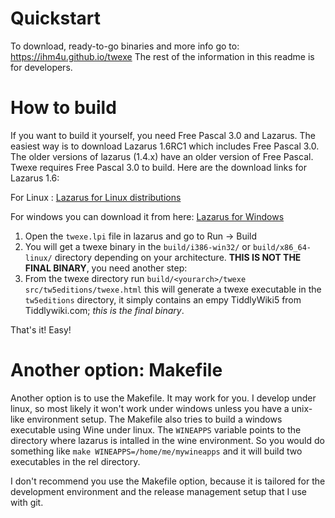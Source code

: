 Quickstart
==========
To download, ready-to-go binaries and more info go to: https://ihm4u.github.io/twexe
The rest of the information in this readme is for developers.

How to build
============
If you want to build it yourself, you need Free Pascal 3.0 and Lazarus.  The 
easiest way is to download Lazarus 1.6RC1 which includes Free Pascal 3.0. 
The older versions of lazarus (1.4.x) have an older version of Free Pascal. Twexe
requires Free Pascal 3.0 to build. Here are the download links for Lazarus 1.6:

For Linux :
[Lazarus for Linux distributions](http://sourceforge.net/projects/lazarus/files/)

For windows you can download it from here:
[Lazarus for Windows](http://sourceforge.net/projects/lazarus/files/Lazarus%20Windows%2032%20bits/Lazarus%201.6RC1/)


1. Open the `twexe.lpi` file in lazarus and go to Run -> Build
2. You will get a twexe binary in the `build/i386-win32/` or `build/x86_64-linux/` directory depending on your architecture.
   **THIS IS NOT THE FINAL BINARY**, you need another step:
3. From the twexe directory run `build/<yourarch>/twexe src/tw5editions/twexe.html` this will generate a twexe executable in the `tw5editions` directory, it simply contains an empy TiddlyWiki5 from Tiddlywiki.com; _this is the final binary_.

That's it! Easy!

Another option: Makefile
========================
Another option is to use the Makefile. It may work for you.  I develop under linux, so most likely it won't work under windows unless you have a unix-like environment setup. The Makefile also tries to build a windows executable using Wine under linux. The `WINEAPPS` variable points to the directory where lazarus is intalled in the wine environment. So you would do something like `make WINEAPPS=/home/me/mywineapps` and it will build two executables in the rel directory.

I don't recommend you use the Makefile option, because it is tailored for the development environment and the release management setup that I use with git.
